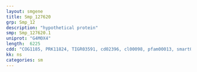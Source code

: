 ```yaml
---
layout: smgene
title: Smp_127620
grp: Smp_12
description: "hypothetical protein"
smp: Smp_127620.1
uniprot: "G4M0X4"
length:  6225
cdd: "COG1185, PRK11824, TIGR03591, cd02396, cl00098, pfam00013, smart00322"
kk: ns
categories: sm
---
```

